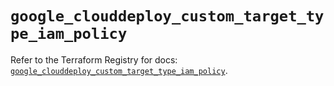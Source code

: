 # `google_clouddeploy_custom_target_type_iam_policy`

Refer to the Terraform Registry for docs: [`google_clouddeploy_custom_target_type_iam_policy`](https://registry.terraform.io/providers/hashicorp/google/6.44.0/docs/resources/clouddeploy_custom_target_type_iam_policy).
